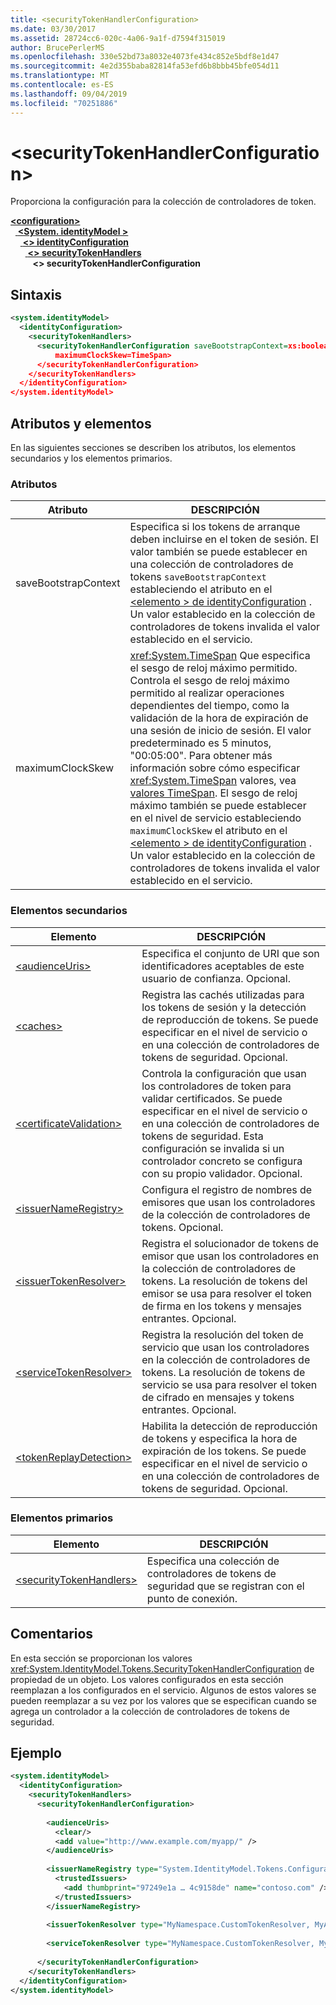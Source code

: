 ```yaml
---
title: <securityTokenHandlerConfiguration>
ms.date: 03/30/2017
ms.assetid: 28724cc6-020c-4a06-9a1f-d7594f315019
author: BrucePerlerMS
ms.openlocfilehash: 330e52bd73a8032e4073fe434c852e5bdf8e1d47
ms.sourcegitcommit: 4e2d355baba82814fa53efd6b8bbb45bfe054d11
ms.translationtype: MT
ms.contentlocale: es-ES
ms.lasthandoff: 09/04/2019
ms.locfileid: "70251886"
---
```

# <a name="securitytokenhandlerconfiguration"></a>\<securityTokenHandlerConfiguration>
Proporciona la configuración para la colección de controladores de token.  
  
[ **\<configuration>** ](../configuration-element.md)\
&nbsp;&nbsp;[ **\<System. identityModel >** ](system-identitymodel.md)\
&nbsp;&nbsp;&nbsp;&nbsp;[ **\<> identityConfiguration**](identityconfiguration.md)\
&nbsp;&nbsp;&nbsp;&nbsp;&nbsp;&nbsp;[ **\<> securityTokenHandlers**](securitytokenhandlers.md)\
&nbsp;&nbsp;&nbsp;&nbsp;&nbsp;&nbsp;&nbsp;&nbsp; **\<> securityTokenHandlerConfiguration**  
  
## <a name="syntax"></a>Sintaxis  
  
```xml  
<system.identityModel>  
  <identityConfiguration>  
    <securityTokenHandlers>  
      <securityTokenHandlerConfiguration saveBootstrapContext=xs:boolean  
          maximumClockSkew=TimeSpan>  
      </securityTokenHandlerConfiguration>  
    </securityTokenHandlers>  
  </identityConfiguration>  
</system.identityModel>  
```  
  
## <a name="attributes-and-elements"></a>Atributos y elementos  
 En las siguientes secciones se describen los atributos, los elementos secundarios y los elementos primarios.  
  
### <a name="attributes"></a>Atributos  
  
|Atributo|DESCRIPCIÓN|  
|---------------|-----------------|  
|saveBootstrapContext|Especifica si los tokens de arranque deben incluirse en el token de sesión. El valor también se puede establecer en una colección de controladores de tokens `saveBootstrapContext` estableciendo el atributo en el [ \<elemento > de identityConfiguration](identityconfiguration.md) . Un valor establecido en la colección de controladores de tokens invalida el valor establecido en el servicio.|  
|maximumClockSkew|<xref:System.TimeSpan> Que especifica el sesgo de reloj máximo permitido. Controla el sesgo de reloj máximo permitido al realizar operaciones dependientes del tiempo, como la validación de la hora de expiración de una sesión de inicio de sesión. El valor predeterminado es 5 minutos, "00:05:00". Para obtener más información sobre cómo especificar <xref:System.TimeSpan> valores, vea [valores TimeSpan](../windows-workflow-foundation/index.md). El sesgo de reloj máximo también se puede establecer en el nivel de servicio estableciendo `maximumClockSkew` el atributo en el [ \<elemento > de identityConfiguration](identityconfiguration.md) . Un valor establecido en la colección de controladores de tokens invalida el valor establecido en el servicio.|  
  
### <a name="child-elements"></a>Elementos secundarios  
  
|Elemento|DESCRIPCIÓN|  
|-------------|-----------------|  
|[\<audienceUris>](audienceuris.md)|Especifica el conjunto de URI que son identificadores aceptables de este usuario de confianza. Opcional.|  
|[\<caches>](caches.md)|Registra las cachés utilizadas para los tokens de sesión y la detección de reproducción de tokens. Se puede especificar en el nivel de servicio o en una colección de controladores de tokens de seguridad. Opcional.|  
|[\<certificateValidation>](certificatevalidation.md)|Controla la configuración que usan los controladores de token para validar certificados. Se puede especificar en el nivel de servicio o en una colección de controladores de tokens de seguridad. Esta configuración se invalida si un controlador concreto se configura con su propio validador. Opcional.|  
|[\<issuerNameRegistry>](issuernameregistry.md)|Configura el registro de nombres de emisores que usan los controladores de la colección de controladores de tokens. Opcional.|  
|[\<issuerTokenResolver>](issuertokenresolver.md)|Registra el solucionador de tokens de emisor que usan los controladores en la colección de controladores de tokens. La resolución de tokens del emisor se usa para resolver el token de firma en los tokens y mensajes entrantes. Opcional.|  
|[\<serviceTokenResolver>](servicetokenresolver.md)|Registra la resolución del token de servicio que usan los controladores en la colección de controladores de tokens. La resolución de tokens de servicio se usa para resolver el token de cifrado en mensajes y tokens entrantes. Opcional.|  
|[\<tokenReplayDetection>](tokenreplaydetection.md)|Habilita la detección de reproducción de tokens y especifica la hora de expiración de los tokens. Se puede especificar en el nivel de servicio o en una colección de controladores de tokens de seguridad. Opcional.|  
  
### <a name="parent-elements"></a>Elementos primarios  
  
|Elemento|DESCRIPCIÓN|  
|-------------|-----------------|  
|[\<securityTokenHandlers>](securitytokenhandlers.md)|Especifica una colección de controladores de tokens de seguridad que se registran con el punto de conexión.|  
  
## <a name="remarks"></a>Comentarios  
 En esta sección se proporcionan los valores <xref:System.IdentityModel.Tokens.SecurityTokenHandlerConfiguration> de propiedad de un objeto. Los valores configurados en esta sección reemplazan a los configurados en el servicio. Algunos de estos valores se pueden reemplazar a su vez por los valores que se especifican cuando se agrega un controlador a la colección de controladores de tokens de seguridad.  
  
## <a name="example"></a>Ejemplo  
  
```xml  
<system.identityModel>  
  <identityConfiguration>  
    <securityTokenHandlers>   
      <securityTokenHandlerConfiguration>  
  
        <audienceUris>  
          <clear/>  
          <add value="http://www.example.com/myapp/" />  
        </audienceUris>  
  
        <issuerNameRegistry type="System.IdentityModel.Tokens.ConfigurationBasedIssuerNameRegistry, System.IdentityModel">  
          <trustedIssuers>  
            <add thumbprint="97249e1a … 4c9158de" name="contoso.com" />  
          </trustedIssuers>  
        </issuerNameRegistry>  
  
        <issuerTokenResolver type="MyNamespace.CustomTokenResolver, MyAssembly" />  
  
        <serviceTokenResolver type="MyNamespace.CustomTokenResolver, MyAssembly" />  
  
      </securityTokenHandlerConfiguration>  
    </securityTokenHandlers>  
  </identityConfiguration>  
</system.identityModel>  
```
